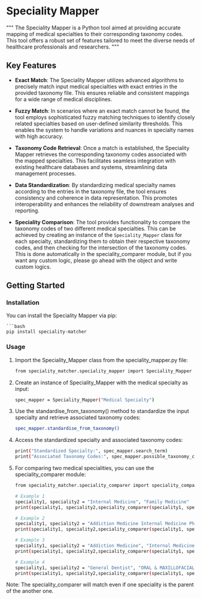 # Speciality Mapper

"""
The Speciality Mapper is a Python tool aimed at providing accurate mapping of medical specialties to their corresponding taxonomy codes. This tool offers a robust set of features tailored to meet the diverse needs of healthcare professionals and researchers.
"""

## Key Features

- **Exact Match**: The Speciality Mapper utilizes advanced algorithms to precisely match input medical specialties with exact entries in the provided taxonomy file. This ensures reliable and consistent mappings for a wide range of medical disciplines.

- **Fuzzy Match**: In scenarios where an exact match cannot be found, the tool employs sophisticated fuzzy matching techniques to identify closely related specialties based on user-defined similarity thresholds. This enables the system to handle variations and nuances in specialty names with high accuracy.

- **Taxonomy Code Retrieval**: Once a match is established, the Speciality Mapper retrieves the corresponding taxonomy codes associated with the mapped specialties. This facilitates seamless integration with existing healthcare databases and systems, streamlining data management processes.

- **Data Standardization**: By standardizing medical specialty names according to the entries in the taxonomy file, the tool ensures consistency and coherence in data representation. This promotes interoperability and enhances the reliability of downstream analyses and reporting.

- **Speciality Comparison**: The tool provides functionality to compare the taxonomy codes of two different medical specialties. This can be achieved by creating an instance of the `Speciality_Mapper` class for each specialty, standardizing them to obtain their respective taxonomy codes, and then checking for the intersection of the taxonomy codes.
This is done automatically in the speciality_comparer module, but if you want any custom logic, please go ahead with the object and write custom logics.

## Getting Started

### Installation

You can install the Speciality Mapper via pip:

    ```bash
    pip install speciality-matcher

### Usage

1. Import the Speciality_Mapper class from the speciality_mapper.py file: 

    ```bash
    from speciality_matcher.speciality_mapper import Speciality_Mapper


2. Create an instance of Speciality_Mapper with the medical specialty as input:
     ```bash
     spec_mapper = Speciality_Mapper("Medical Specialty")

3. Use the standardise_from_taxonomy() method to standardize the input specialty and retrieve associated taxonomy codes:
    ```bash
    spec_mapper.standardise_from_taxonomy()

4. Access the standardized specialty and associated taxonomy codes:
    ```bash
    print("Standardized Specialty:", spec_mapper.search_term)
    print("Associated Taxonomy Codes:", spec_mapper.possible_taxonomy_codes_list)

5. For comparing two medical specialities, you can use the speciality_comparer module:
    ```bash
    from speciality_matcher.speciality_comparer import speciality_comparer
    
    # Example 1
    speciality1, speciality2 = "Internal Medicine", "Family Medicine"
    print(speciality1, speciality2,speciality_comparer(speciality1, speciality2))

    # Example 2
    speciality1, speciality2 = "Addiction Medicine Internal Medicine Physician", "Addiction Medicine Family Medicine Physician"
    print(speciality1, speciality2,speciality_comparer(speciality1, speciality2))

    # Example 3
    speciality1, speciality2 = "Addiction Medicine", "Internal Medicine"
    print(speciality1, speciality2,speciality_comparer(speciality1, speciality2))

    # Example 4
    speciality1, speciality2 = "General Dentist", "ORAL & MAXILLOFACIAL PATHOLOGY"
    print(speciality1, speciality2,speciality_comparer(speciality1, speciality2))

Note: The speciality_comparer will match even if one speciality is the parent of the another one.



